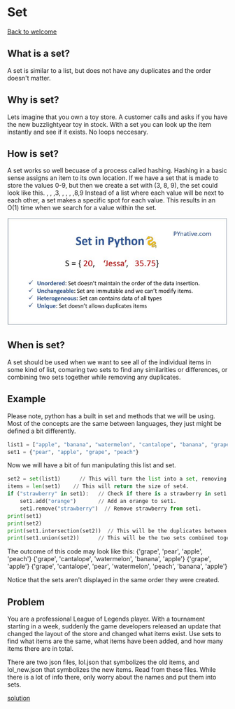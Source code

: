 # Set

[Back to welcome](welcome.md)

## What is a set?
A set is similar to a list, but does not have any duplicates and the order 
doesn't matter. 

## Why is set?
Lets imagine that you own a toy store. A customer calls and asks if you have
the new buzzlightyear toy in stock. With a set you can look up the item 
instantly and see if it exists. No loops neccesary.

## How is set?
A set works so well becuase of a process called hashing. Hashing in a basic
sense assigns an item to its own location. If we have a set that is made to 
store the values 0-9, but then we create a set with (3, 8, 9), the set could
look like this.
 , , ,3, , , , ,8,9
Instead of a list where each value will be next to each other, a set makes
a specific spot for each value. This results in an O(1) time when we search
for a value within the set.

![Set](./pictures/python-sets.jpg)

## When is set?
A set should be used when we want to see all of the individual items in some
kind of list, comaring two sets to find any similarities or differences, or 
combining two sets together while removing any duplicates.

## Example
Please note, python has a built in set and methods that we will be using.
Most of the concepts are the same between languages, they just might be
defined a bit differently. 

``` Python
list1 = ["apple", "banana", "watermelon", "cantalope", "banana", "grape"]
set1 = {"pear", "apple", "grape", "peach"}
```

Now we will have a bit of fun manipulating this list and set.
``` Python
set2 = set(list1)      // This will turn the list into a set, removing the duplicates.
items = len(set1)    // This will return the size of set4.
if ("strawberry" in set1):   // Check if there is a strawberry in set1.
    set1.add("orange")       // Add an orange to set1.
    set1.remove("strawberry")  // Remove strawberry from set1.
print(set1)
print(set2)
print(set1.intersection(set2))  // This will be the duplicates between the two sets.
print(set1.union(set2))      // This will be the two sets combined together without any duplicates.
```

The outcome of this code may look like this:
{'grape', 'pear', 'apple', 'peach'}
{'grape', 'cantalope', 'watermelon', 'banana', 'apple'}
{'grape', 'apple'}
{'grape', 'cantalope', 'pear', 'watermelon', 'peach', 'banana', 'apple'}

Notice that the sets aren't displayed in the same order they were created.

## Problem
You are a professional League of Legends player. With a tournament starting in a week, suddenly
the game developers released an update that changed the layout of the store and changed what
items exist. Use sets to find what items are the same, what items have been added, and how 
many items there are in total.

There are two json files, lol.json that symbolizes the old items, and lol_new.json that symbolizes
the new items. Read from these files. While there is a lot of info there, only worry about the 
names and put them into sets.

[solution](set.py)
